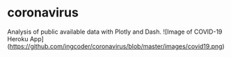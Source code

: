 # coronavirus
Analysis of public available data with Plotly and Dash. 
![Image of COVID-19 Heroku App]
(https://github.com/ingcoder/coronavirus/blob/master/images/covid19.png)
